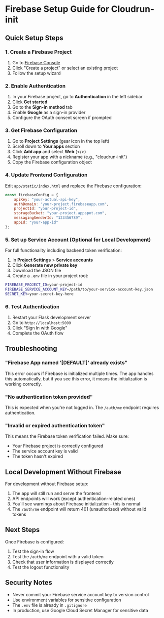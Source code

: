 # Firebase Setup Guide for Cloudrun-init

## Quick Setup Steps

### 1. Create a Firebase Project

1. Go to [Firebase Console](https://console.firebase.google.com/)
2. Click "Create a project" or select an existing project
3. Follow the setup wizard

### 2. Enable Authentication

1. In your Firebase project, go to **Authentication** in the left sidebar
2. Click **Get started**
3. Go to the **Sign-in method** tab
4. Enable **Google** as a sign-in provider
5. Configure the OAuth consent screen if prompted

### 3. Get Firebase Configuration

1. Go to **Project Settings** (gear icon in the top left)
2. Scroll down to **Your apps** section
3. Click **Add app** and select **Web** (</>)
4. Register your app with a nickname (e.g., "cloudrun-init")
5. Copy the Firebase configuration object

### 4. Update Frontend Configuration

Edit `app/static/index.html` and replace the Firebase configuration:

```javascript
const firebaseConfig = {
    apiKey: "your-actual-api-key",
    authDomain: "your-project.firebaseapp.com",
    projectId: "your-project-id",
    storageBucket: "your-project.appspot.com",
    messagingSenderId: "123456789",
    appId: "your-app-id"
};
```

### 5. Set up Service Account (Optional for Local Development)

For full functionality including backend token verification:

1. In **Project Settings** > **Service accounts**
2. Click **Generate new private key**
3. Download the JSON file
4. Create a `.env` file in your project root:

```bash
FIREBASE_PROJECT_ID=your-project-id
FIREBASE_SERVICE_ACCOUNT_KEY=/path/to/your-service-account-key.json
SECRET_KEY=your-secret-key-here
```

### 6. Test Authentication

1. Restart your Flask development server
2. Go to `http://localhost:5000`
3. Click "Sign In with Google"
4. Complete the OAuth flow

## Troubleshooting

### "Firebase App named '[DEFAULT]' already exists"

This error occurs if Firebase is initialized multiple times. The app handles this automatically, but if you see this error, it means the initialization is working correctly.

### "No authentication token provided"

This is expected when you're not logged in. The `/auth/me` endpoint requires authentication.

### "Invalid or expired authentication token"

This means the Firebase token verification failed. Make sure:
- Your Firebase project is correctly configured
- The service account key is valid
- The token hasn't expired

## Local Development Without Firebase

For development without Firebase setup:

1. The app will still run and serve the frontend
2. API endpoints will work (except authentication-related ones)
3. You'll see warnings about Firebase initialization - this is normal
4. The `/auth/me` endpoint will return 401 (unauthorized) without valid tokens

## Next Steps

Once Firebase is configured:

1. Test the sign-in flow
2. Test the `/auth/me` endpoint with a valid token
3. Check that user information is displayed correctly
4. Test the logout functionality

## Security Notes

- Never commit your Firebase service account key to version control
- Use environment variables for sensitive configuration
- The `.env` file is already in `.gitignore`
- In production, use Google Cloud Secret Manager for sensitive data 